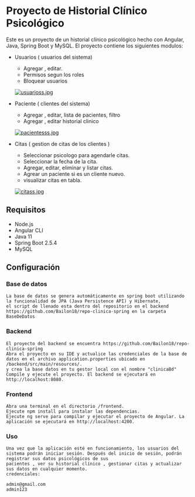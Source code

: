 # Proyecto de Historial Clínico Psicológico

Este es un proyecto de un historial clínico psicológico hecho con Angular, Java, Spring Boot y MySQL. El proyecto contiene los siguientes modulos:

- Usuarios ( usuarios del sistema)
  - Agregar , editar.
  - Permisos segun los roles
  - Bloquear usuarios

  [![usuarioss.jpg](https://i.postimg.cc/6QV4KPBs/usuarioss.jpg)](https://postimg.cc/jW5SQZWv)

- Paciente ( clientes del sistema)
  - Agregar , editar, lista de pacientes,  filtro
  - Agregar , editar historial clinico

  [![pacientesss.jpg](https://i.postimg.cc/xjNYbzb8/pacientesss.jpg)](https://postimg.cc/grp1Crsb)

- Citas ( gestion de citas de los clientes )
  - Seleccionar psicologo para agendarle citas.
  - Seleccionar la fecha de la cita.
  - Agregar, editar, eliminar y listar citas.
  - Agrear un paciente si es un cliente nuevo.
  - visualizar citas en tabla.

  [![citass.jpg](https://i.postimg.cc/fbkXcCN1/citass.jpg)](https://postimg.cc/TyMpGrhc)
  
## Requisitos
  - Node.js
  - Angular CLI
  - Java 11
  - Spring Boot 2.5.4
  - MySQL

## Configuración

  ### Base de datos 
    
    La base de datos se genera automáticamente en spring boot utilizando la funcionalidad de JPA (Java Persistence API) y Hibernate,
    el script de llenado esta dentro del repositorio en el backend https://github.com/Bailon18/repo-clinica-spring en la carpeta BaseDeDatos
  
  ### Backend

    El proyecto del backend se encuentra https://github.com/Bailon18/repo-clinica-spring
    Abra el proyecto en su IDE y actualice las credenciales de la base de datos en el archivo application.properties ubicado en /backend/src/main/resources/.
    y crea la base datos en tu gestor local con el nombre "clinicaBd"
    Compile y ejecute el proyecto. El backend se ejecutará en http://localhost:8080.

  ### Frontend

    Abra una terminal en el directorio /frontend.
    Ejecute npm install para instalar las dependencias.
    Ejecute ng serve para compilar y ejecutar el proyecto de Angular. La aplicación se ejecutará en http://localhost:4200.

  ### Uso

    Una vez que la aplicación esté en funcionamiento, los usuarios del sistema podrán iniciar sesión. Después del inicio de sesión, podrán registrar sus datos psicológicos de sus 
    pacientes , ver su historial clínico , gestionar citas y actualizar sus datos en cualquier momento.
    credenciales:

    admin@gmail.com
    admin123

